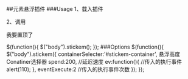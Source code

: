 ##元素悬浮插件
###Usage
1、载入插件
<script type="text/javascript" src="js/jquery.min.js"></script>
<script type="text/javascript" src="js/jquery.stickem.js"></script>
2、调用
<div class="container" id="stickem-container">
	<div class="nav text-center stickem">我要置顶了</div>
	<div class="floor"></div>
	<div class="floor"></div>
	<div class="floor"></div>
</div>


$(function(){
	$("body").stickem();
});
###Options
$(function(){
	$("body").stickem({
		containerSelecter:'#stickem-container',     悬浮高度Conatiner选择器
		spend:200,				//延迟速度
		ev:function(){			//传入的执行事件
			alert(110);
		},
		eventExecute:2			//传入的执行事件次数
	});
});

